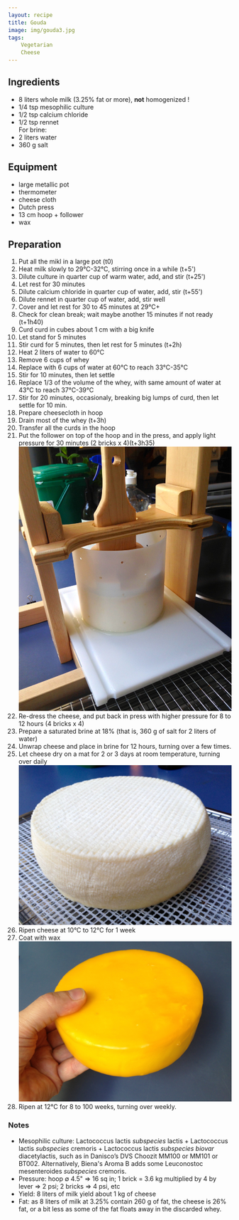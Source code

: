 ```yaml
---
layout: recipe
title: Gouda
image: img/gouda3.jpg  
tags:
    Vegetarian
    Cheese
---
```

## Ingredients
* 8 liters whole milk (3.25% fat or more), __not__ homogenized !
* 1/4 tsp mesophilic culture
* 1/2 tsp calcium chloride
* 1/2 tsp rennet   
For brine:       
* 2 liters water   
* 360 g salt   

## Equipment
* large metallic pot
* thermometer
* cheese cloth
* Dutch press
* 13 cm hoop + follower
* wax

## Preparation
1. Put all the mikl in a large pot (t0)
2. Heat milk slowly to 29°C-32°C, stirring once in a while (t+5')
2. Dilute culture in quarter cup of warm water, add, and stir (t+25')
3. Let rest for 30 minutes
4. Dilute calcium chloride in quarter cup of water, add, stir (t+55')
5. Dilute rennet in quarter cup of water, add, stir well
6. Cover and let rest for 30 to 45 minutes at 29°C+ 
7. Check for clean break; wait maybe another 15 minutes if not ready (t+1h40)
8. Curd curd in cubes about 1 cm with a big knife
9. Let stand for 5 minutes
9. Stir curd for 5 minutes, then let rest for 5 minutes (t+2h)
10. Heat 2 liters of water to 60°C
11. Remove 6 cups of whey
12. Replace with 6 cups of water at 60°C to reach 33°C-35°C
13. Stir for 10 minutes, then let settle
14. Replace 1/3 of the volume of the whey, with same amount of water at 43°C to reach 37°C-39°C
15. Stir for 20 minutes, occasionaly, breaking big lumps of curd, then let settle for 10 min.
16. Prepare cheesecloth in hoop
17. Drain most of the whey (t+3h) 
18. Transfer all the curds in the hoop 
19. Put the follower on top of the hoop and in the press, and apply light pressure for 30 minutes (2 bricks x 4)(t+3h35)   
![image](img/gouda2.jpg) 
20. Re-dress the cheese, and put back in press with higher pressure for 8 to 12 hours (4 bricks x 4)
21. Prepare a saturated brine at 18% (that is, 360 g of salt for 2 liters of water)
22. Unwrap cheese and place in brine for 12 hours, turning over a few times.
23. Let cheese dry on a mat for 2 or 3 days at room temperature, turning over daily      
![image](img/gouda3.jpg) 
24. Ripen cheese at 10°C to 12°C for 1 week
25. Coat with wax   
![image](img/gouda1.jpg) 
26. Ripen at 12°C for 8 to 100 weeks, turning over weekly.

### Notes   
* Mesophilic culture: Lactococcus lactis *subspecies* lactis + Lactococcus lactis *subspecies* cremoris + Lactococcus lactis *subspecies biovar* diacetylactis, such as in Danisco’s DVS Choozit MM100 or MM101 or BT002. Alternatively, Biena's Aroma B adds some Leuconostoc mesenteroides *subspecies* cremoris.      
* Pressure: hoop ∅ 4.5" => 16 sq in; 1 brick = 3.6 kg multiplied by 4 by lever => 2 psi; 2 bricks => 4 psi, etc   
* Yield: 8 liters of milk yield about 1 kg of cheese   
* Fat: as 8 liters of milk at 3.25% contain 260 g of fat, the cheese is 26% fat, or a bit less as some of the fat floats away in the discarded whey.   